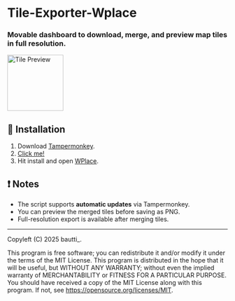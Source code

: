 # Tile-Exporter-Wplace
### Movable dashboard to download, merge, and preview map tiles in full resolution.

<img src="https://files.catbox.moe/bylc9c.png" width="128px" height="128px" alt="Tile Preview">

## 🧪 Installation

1. Download [Tampermonkey](https://www.tampermonkey.net/).  
2. [Click me!](https://raw.githubusercontent.com/cuenta-ppf-10/Tile-Exporter-Wplace/main/tile-downloader.user.js)
3. Hit install and open [WPlace](https://wplace.live/).

## ❗ Notes

- The script supports **automatic updates** via Tampermonkey.
- You can preview the merged tiles before saving as PNG.
- Full-resolution export is available after merging tiles.

---

Copyleft (C) 2025 bautti_.

This program is free software; you can redistribute it and/or modify it under the terms of the MIT License.
This program is distributed in the hope that it will be useful, but WITHOUT ANY WARRANTY; without even the implied warranty of MERCHANTABILITY or FITNESS FOR A PARTICULAR PURPOSE.
You should have received a copy of the MIT License along with this program. If not, see <https://opensource.org/licenses/MIT>.
